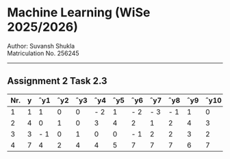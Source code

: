 # Machine Learning (WiSe 2025/2026)

Author: Suvansh Shukla  
Matriculation No. 256245

---

## Assignment 2 Task 2.3

| Nr. | y | ˆy1 | ˆy2 | ˆy3 | ˆy4 | ˆy5 | ˆy6 | ˆy7 | ˆy8 | ˆy9 | ˆy10 | ˆy11 |
|-----|---|-----|-----|-----|-----|-----|-----|-----|-----|-----|------|------|
| 1 |  1 |  1 |  0 |  0 | - 2 |  1 | - 2 | - 3 | - 1 |  1 |  0 |  0 | - 2 |
| 2 |  4 |  0 |  1 |  0 |  3 |  4 |  2 |  1 |  2 |  4 |  3 |  3 |
|  3 |  3 | - 1 |  0 |  1 |  0 |  0 | - 1 |  2 |  2 |  3 |  2 |  3 |
|  4 |  7 |  4 |  2 |  4 |  4 |  5 |  7 |  7 |  7 |  6 |  7 |  6 |

